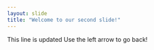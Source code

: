 ```yaml
---
layout: slide
title: "Welcome to our second slide!"
---
```

This line is updated
Use the left arrow to go back!
